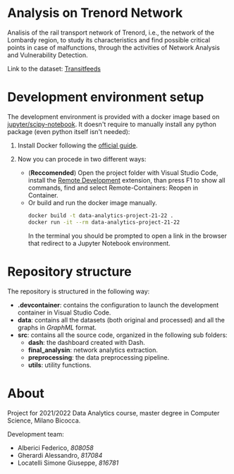 # Analysis on Trenord Network

Analisis of the rail transport network of Trenord, i.e., the network of the Lombardy region, to study its characteristics and find possible critical points in case of malfunctions, 
through the activities of Network Analysis and Vulnerability Detection.

Link to the dataset: [Transitfeeds](https://transitfeeds.com/p/trenord/724)

# Development environment setup

The development environment is provided with a docker image based on [jupyter/scipy-notebook](https://jupyter-docker-stacks.readthedocs.io/en/latest/using/selecting.html#jupyter-scipy-notebook).
It doesn't require to manually install any python package (even python itself isn't needed):

1. Install Docker following the [official guide](https://docs.docker.com/get-docker/).

2. Now you can procede in two different ways:
    * (**Reccomended**) Open the project folder with Visual Studio Code, install the [Remote Development](https://marketplace.visualstudio.com/items?itemName=ms-vscode-remote.vscode-remote-extensionpack) extension, than press F1 to show all commands, find and select Remote-Containers: Reopen in Container.
    * Or build and run the docker image manually.
      ```bash
      docker build -t data-analytics-project-21-22 .
      docker run -it --rm data-analytics-project-21-22
      ```
      In the terminal you should be prompted to open a link in the browser that redirect to a Jupyter Notebook environment.

# Repository structure

The repository is structured in the following way:
- **.devcontainer**: contains the configuration to launch the development container in Visual Studio Code.
- **data**: contains all the datasets (both original and processed) and all the graphs in *GraphML* format.
- **src**: contains all the source code, organized in the following sub folders:
    - **dash**: the dashboard created with Dash.
    - **final_analysin**: network analytics extraction.
    - **preprocessing**: the data preprocessing pipeline.
    - **utils**: utility functions.

# About

Project for 2021/2022 Data Analytics course, master degree in Computer Science, Milano Bicocca.

Development team:
- Alberici Federico, *808058*
- Gherardi Alessandro, *817084*
- Locatelli Simone Giuseppe, *816781*
